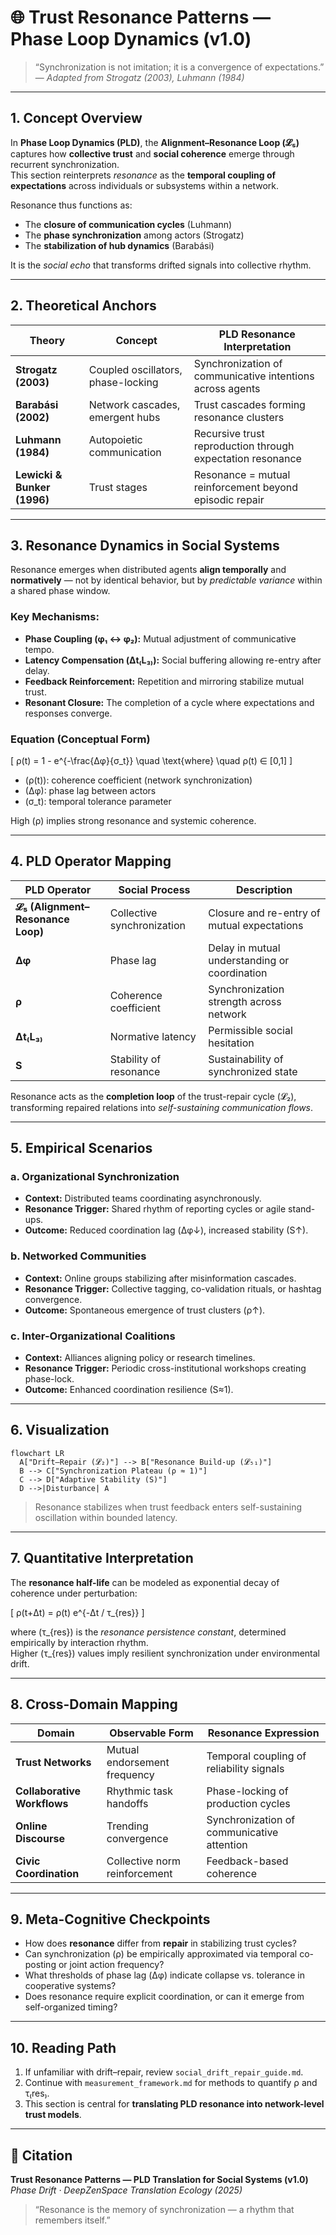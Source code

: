 # 🌐 Trust Resonance Patterns — Phase Loop Dynamics (v1.0)

> “Synchronization is not imitation; it is a convergence of expectations.”  
> — *Adapted from Strogatz (2003), Luhmann (1984)*

---

## 1. Concept Overview

In **Phase Loop Dynamics (PLD)**, the **Alignment–Resonance Loop (𝓛₅)** captures how **collective trust** and **social coherence** emerge through recurrent synchronization.  
This section reinterprets *resonance* as the **temporal coupling of expectations** across individuals or subsystems within a network.

Resonance thus functions as:
- The **closure of communication cycles** (Luhmann)  
- The **phase synchronization** among actors (Strogatz)  
- The **stabilization of hub dynamics** (Barabási)

It is the *social echo* that transforms drifted signals into collective rhythm.

---

## 2. Theoretical Anchors

| Theory | Concept | PLD Resonance Interpretation |
|--------|----------|-------------------------------|
| **Strogatz (2003)** | Coupled oscillators, phase-locking | Synchronization of communicative intentions across agents |
| **Barabási (2002)** | Network cascades, emergent hubs | Trust cascades forming resonance clusters |
| **Luhmann (1984)** | Autopoietic communication | Recursive trust reproduction through expectation resonance |
| **Lewicki & Bunker (1996)** | Trust stages | Resonance = mutual reinforcement beyond episodic repair |

---

## 3. Resonance Dynamics in Social Systems

Resonance emerges when distributed agents **align temporally** and **normatively** — not by identical behavior, but by *predictable variance* within a shared phase window.

### Key Mechanisms:
- **Phase Coupling (φ₁ ↔ φ₂):** Mutual adjustment of communicative tempo.  
- **Latency Compensation (Δt₍L₃₎):** Social buffering allowing re-entry after delay.  
- **Feedback Reinforcement:** Repetition and mirroring stabilize mutual trust.  
- **Resonant Closure:** The completion of a cycle where expectations and responses converge.

### Equation (Conceptual Form)
\[
ρ(t) = 1 - e^{-\frac{Δφ}{σ_t}} \quad \text{where} \quad ρ(t) ∈ [0,1]
\]
- \(ρ(t)\): coherence coefficient (network synchronization)  
- \(Δφ\): phase lag between actors  
- \(σ_t\): temporal tolerance parameter  

High \(ρ\) implies strong resonance and systemic coherence.

---

## 4. PLD Operator Mapping

| PLD Operator | Social Process | Description |
|---------------|----------------|--------------|
| **𝓛₅ (Alignment–Resonance Loop)** | Collective synchronization | Closure and re-entry of mutual expectations |
| **Δφ** | Phase lag | Delay in mutual understanding or coordination |
| **ρ** | Coherence coefficient | Synchronization strength across network |
| **Δt₍L₃₎** | Normative latency | Permissible social hesitation |
| **S** | Stability of resonance | Sustainability of synchronized state |

Resonance acts as the **completion loop** of the trust-repair cycle (𝓛₂), transforming repaired relations into *self-sustaining communication flows*.

---

## 5. Empirical Scenarios

### a. Organizational Synchronization
- **Context:** Distributed teams coordinating asynchronously.  
- **Resonance Trigger:** Shared rhythm of reporting cycles or agile stand-ups.  
- **Outcome:** Reduced coordination lag (Δφ↓), increased stability (S↑).

### b. Networked Communities
- **Context:** Online groups stabilizing after misinformation cascades.  
- **Resonance Trigger:** Collective tagging, co-validation rituals, or hashtag convergence.  
- **Outcome:** Spontaneous emergence of trust clusters (ρ↑).

### c. Inter-Organizational Coalitions
- **Context:** Alliances aligning policy or research timelines.  
- **Resonance Trigger:** Periodic cross-institutional workshops creating phase-lock.  
- **Outcome:** Enhanced coordination resilience (S≈1).

---

## 6. Visualization

```mermaid
flowchart LR
  A["Drift–Repair (𝓛₂)"] --> B["Resonance Build-up (𝓛₅₁)"]
  B --> C["Synchronization Plateau (ρ ≈ 1)"]
  C --> D["Adaptive Stability (S)"]
  D -->|Disturbance| A
```

> Resonance stabilizes when trust feedback enters self-sustaining oscillation within bounded latency.

---

## 7. Quantitative Interpretation

The **resonance half-life** can be modeled as exponential decay of coherence under perturbation:

\[
ρ(t+Δt) = ρ(t) e^{-Δt / τ_{res}}
\]

where \(τ_{res}\) is the *resonance persistence constant*, determined empirically by interaction rhythm.  
Higher \(τ_{res}\) values imply resilient synchronization under environmental drift.

---

## 8. Cross-Domain Mapping

| Domain | Observable Form | Resonance Expression |
|---------|----------------|----------------------|
| **Trust Networks** | Mutual endorsement frequency | Temporal coupling of reliability signals |
| **Collaborative Workflows** | Rhythmic task handoffs | Phase-locking of production cycles |
| **Online Discourse** | Trending convergence | Synchronization of communicative attention |
| **Civic Coordination** | Collective norm reinforcement | Feedback-based coherence |

---

## 9. Meta-Cognitive Checkpoints

- How does **resonance** differ from **repair** in stabilizing trust cycles?  
- Can synchronization (ρ) be empirically approximated via temporal co-posting or joint action frequency?  
- What thresholds of phase lag (Δφ) indicate collapse vs. tolerance in cooperative systems?  
- Does resonance require explicit coordination, or can it emerge from self-organized timing?

---

## 10. Reading Path

1. If unfamiliar with drift–repair, review `social_drift_repair_guide.md`.  
2. Continue with `measurement_framework.md` for methods to quantify ρ and τ₍res₎.  
3. This section is central for **translating PLD resonance into network-level trust models**.

---

## 📘 Citation

**Trust Resonance Patterns — PLD Translation for Social Systems (v1.0)**  
_Phase Drift · DeepZenSpace Translation Ecology (2025)_

> “Resonance is the memory of synchronization — a rhythm that remembers itself.”
